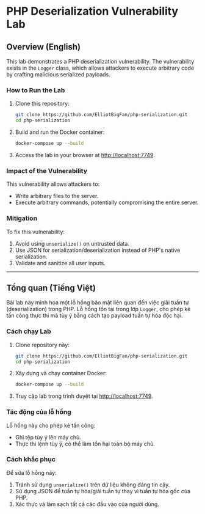 # PHP Deserialization Vulnerability Lab

## Overview (English)
This lab demonstrates a PHP deserialization vulnerability. The vulnerability exists in the `Logger` class, which allows attackers to execute arbitrary code by crafting malicious serialized payloads.

### How to Run the Lab
1. Clone this repository:
   ```bash
   git clone https://github.com/ElliotBigFan/php-serialization.git
   cd php-serialization
   ```
2. Build and run the Docker container:
   ```bash
   docker-compose up --build
   ```
3. Access the lab in your browser at [http://localhost:7749](http://localhost:7749).

### Impact of the Vulnerability
This vulnerability allows attackers to:
- Write arbitrary files to the server.
- Execute arbitrary commands, potentially compromising the entire server.

### Mitigation
To fix this vulnerability:
1. Avoid using `unserialize()` on untrusted data.
2. Use JSON for serialization/deserialization instead of PHP's native serialization.
3. Validate and sanitize all user inputs.

---

## Tổng quan (Tiếng Việt)
Bài lab này minh họa một lỗ hổng bảo mật liên quan đến việc giải tuần tự (deserialization) trong PHP. Lỗ hổng tồn tại trong lớp `Logger`, cho phép kẻ tấn công thực thi mã tùy ý bằng cách tạo payload tuần tự hóa độc hại.

### Cách chạy Lab
1. Clone repository này:
   ```bash
   git clone https://github.com/ElliotBigFan/php-serialization.git
   cd php-serialization
   ```
2. Xây dựng và chạy container Docker:
   ```bash
   docker-compose up --build
   ```
3. Truy cập lab trong trình duyệt tại [http://localhost:7749](http://localhost:7749).

### Tác động của lỗ hổng
Lỗ hổng này cho phép kẻ tấn công:
- Ghi tệp tùy ý lên máy chủ.
- Thực thi lệnh tùy ý, có thể làm tổn hại toàn bộ máy chủ.

### Cách khắc phục
Để sửa lỗ hổng này:
1. Tránh sử dụng `unserialize()` trên dữ liệu không đáng tin cậy.
2. Sử dụng JSON để tuần tự hóa/giải tuần tự thay vì tuần tự hóa gốc của PHP.
3. Xác thực và làm sạch tất cả các đầu vào của người dùng.
